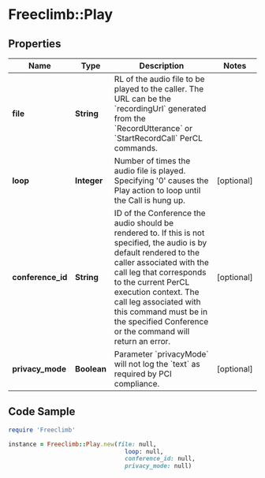 # Freeclimb::Play

## Properties

Name | Type | Description | Notes
------------ | ------------- | ------------- | -------------
**file** | **String** | RL of the audio file to be played to the caller. The URL can be the &#x60;recordingUrl&#x60; generated from the &#x60;RecordUtterance&#x60; or &#x60;StartRecordCall&#x60; PerCL commands.  | 
**loop** | **Integer** | Number of times the audio file is played. Specifying &#39;0&#39; causes the Play action to loop until the Call is hung up. | [optional] 
**conference_id** | **String** | ID of the Conference the audio should be rendered to. If this is not specified, the audio is by default rendered to the caller associated with the call leg that corresponds to the current PerCL execution context. The call leg associated with this command must be in the specified Conference or the command will return an error. | [optional] 
**privacy_mode** | **Boolean** | Parameter &#x60;privacyMode&#x60; will not log the &#x60;text&#x60; as required by PCI compliance. | [optional] 

## Code Sample

```ruby
require 'Freeclimb'

instance = Freeclimb::Play.new(file: null,
                                 loop: null,
                                 conference_id: null,
                                 privacy_mode: null)
```


